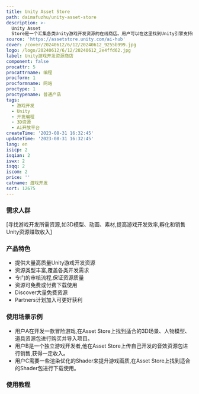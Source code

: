 ```yaml
---
title: Unity Asset Store
path: daimafuzhu/unity-asset-store
description: >-
  Unity Asset
  Store是一个汇集各类Unity游戏开发资源的在线商店。用户可以在这里找到Unity引擎支持的各类高质量资源,包括3D模型、动画、音效、代码插件、Shader等。资源经过Unity审核,质量有保证。用户可以免费或付费下载使用。资源类型丰富,覆盖各类游戏开发需求。使用资源市场可以大大提升游戏开发效率。
source: 'https://assetstore.unity.com/ai-hub'
cover: /cover/20240612/6/12/20240612_9255b999.jpg
logo: /logo/20240612/6/12/20240612_2e4ffd62.jpg
label: Unity游戏开发资源商店
component: false
procattr: 5
procattrname: 编程
procform: 1
procformname: 网站
proctype: 1
proctypename: 普通产品
tags:
  - 游戏开发
  - Unity
  - 开发编程
  - 3D资源
  - Ai开放平台
createTime: '2023-08-31 16:32:45'
updateTime: '2023-08-31 16:32:45'
lang: en
isicp: 2
isqian: 2
iswx: 2
isqq: 2
iscom: 2
price: ''
catname: 游戏开发
sort: 12675
---
```




### 需求人群
[寻找游戏开发所需资源,如3D模型、动画、素材,提高游戏开发效率,孵化和销售Unity资源赚取收入]

### 产品特色
- 提供大量高质量Unity游戏开发资源
- 资源类型丰富,覆盖各类开发需求
- 专门的审核流程,保证资源质量
- 资源可免费或付费下载使用
- Discover大量免费资源
- Partners计划加入可更好获利

### 使用场景示例
- 用户A在开发一款冒险游戏,在Asset Store上找到适合的3D场景、人物模型、道具资源包进行购买并导入项目。
- 用户B是一个独立游戏开发者,他在Asset Store上传自己开发的音效资源包进行销售,获得一定收入。
- 用户C需要一些渲染优化的Shader来提升游戏画质,在Asset Store上找到适合的Shader包进行下载使用。

### 使用教程


  
